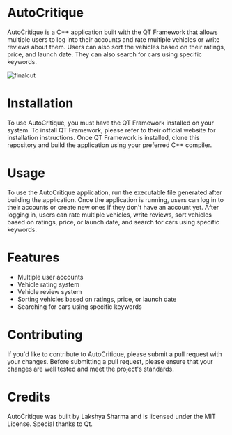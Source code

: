
# AutoCritique

AutoCritique is a C++ application built with the QT Framework that allows multiple users to log into their accounts and rate multiple vehicles or write reviews about them. Users can also sort the vehicles based on their ratings, price, and launch date. They can also search for cars using specific keywords.



![finalcut](https://github.com/lakshya7878/AutoCritique/assets/60431358/9d4d08ee-a759-44a9-9bea-bde01fbcd896)

 



# Installation

To use AutoCritique, you must have the QT Framework installed on your system. To install QT Framework, please refer to their official website for installation instructions. Once QT Framework is installed, clone this repository and build the application using your preferred C++ compiler.

# Usage

To use the AutoCritique application, run the executable file generated after building the application. Once the application is running, users can log in to their accounts or create new ones if they don't have an account yet. After logging in, users can rate multiple vehicles, write reviews, sort vehicles based on ratings, price, or launch date, and search for cars using specific keywords.

# Features

* Multiple user accounts
* Vehicle rating system
* Vehicle review system
* Sorting vehicles based on ratings, price, or launch date
* Searching for cars using specific keywords

# Contributing

If you'd like to contribute to AutoCritique, please submit a pull request with your changes. Before submitting a pull request, please ensure that your changes are well tested and meet the project's standards.

# Credits

AutoCritique was built by Lakshya Sharma and is licensed under the MIT License. Special thanks to Qt.


